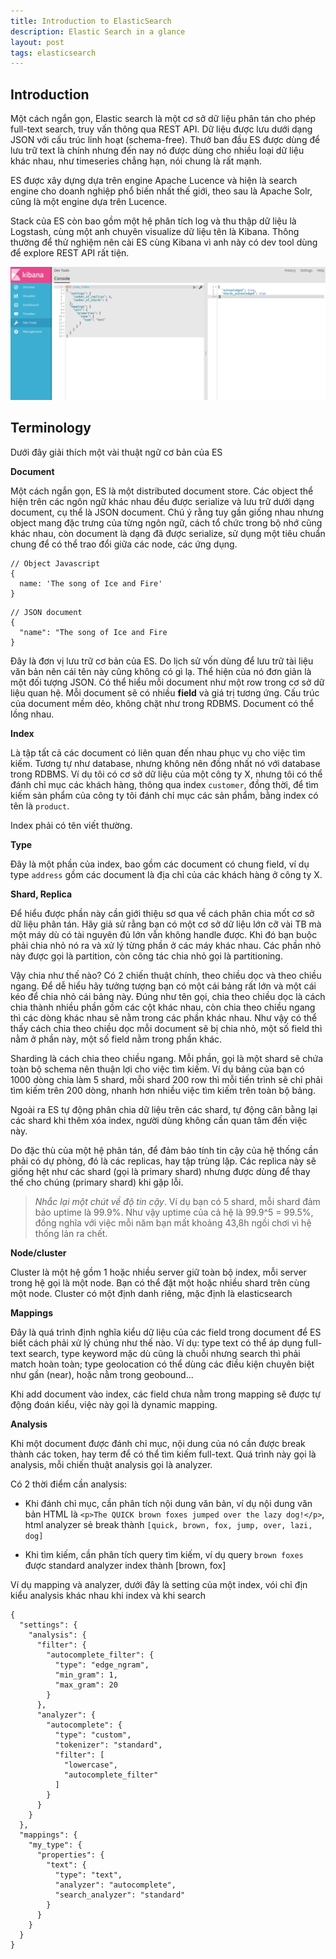 ```yaml
---
title: Introduction to ElasticSearch
description: Elastic Search in a glance
layout: post
tags: elasticsearch
---
```


## Introduction

Một cách ngắn gọn, Elastic search là một cơ sở dữ liệu phân tán cho phép full-text search, truy vấn thông qua REST API. Dữ liệu được lưu dưới dạng JSON với cấu trúc linh hoạt (schema-free). Thưở ban đầu ES được dùng để lưu trữ text là chính nhưng đến nay nó được dùng cho nhiều loại dữ liệu khác nhau, như timeseries chẳng hạn, nói chung là rất mạnh.

ES được xây dựng dựa trên engine Apache Lucence và hiện là search engine cho doanh nghiệp phổ biến nhất thế giới, theo sau là Apache Solr, cũng là một engine dựa trên Lucence.

Stack của ES còn bao gồm một hệ phân tích log và thu thập dữ liệu là Logstash, cùng một anh chuyên visualize dữ liệu tên là Kibana. Thông thường để thử nghiệm nên cài ES cùng Kibana vì anh này có dev tool dùng để explore REST API rất tiện.

![Kibana Console](introduction/kibana-console.png)

## Terminology

Dưới đây giải thích một vài thuật ngữ cơ bản của ES

**Document**

Một cách ngắn gọn, ES là một distributed document store. Các object thể hiện trên các ngôn ngữ khác nhau đều được serialize và lưu trữ dưới dạng document, cụ thể là JSON document. Chú ý rằng tuy gần giống nhau nhưng object mang đặc trưng của từng ngôn ngữ, cách tổ chức trong bộ nhớ cũng khác nhau, còn document là dạng đã được serialize, sử dụng một tiêu chuẩn chung để có thể trao đổi giữa các node, các ứng dụng.

```
// Object Javascript
{
  name: 'The song of Ice and Fire'
}
```
```
// JSON document
{
  "name": "The song of Ice and Fire
}
```

Đây là đơn vị lưu trữ cơ bản của ES. Do lịch sử vốn dùng để lưu trữ tài liệu văn bản nên cái tên này cũng không có gì lạ. Thể hiện của nó đơn giản là một đối tượng JSON. Có thể hiểu mỗi document như một row trong cơ sở dữ liệu quan hệ. Mỗi document sẽ có nhiều **field** và giá trị tương ứng. Cấu trúc của document mềm dẻo, không chặt như trong RDBMS. Document có thể lồng nhau.

**Index**

Là tập tất cả các document có liên quan đến nhau phục vụ cho việc tìm kiếm. Tương tự như database, nhưng không nên đồng nhất nó với database trong RDBMS. Ví dụ tôi có cơ sở dữ liệu của một công ty X, nhưng tôi có thể đánh chỉ mục các khách hàng, thông qua index `customer`, đồng thời, để tìm kiếm sản phẩm của công ty tôi đánh chỉ mục các sản phẩm, bằng index có tên là `product`.

Index phải có tên viết thường.

**Type**

Đây là một phần của index, bao gồm các document có chung field, ví dụ type `address` gồm các document là địa chỉ của các khách hàng ở công ty X.

**Shard, Replica**

Để hiểu được phần này cần giới thiệu sơ qua về cách phân chia mốt cơ sở dữ liệu phân tán. Hãy giả sử rằng bạn có một cơ sở dữ liệu lớn cỡ vài TB mà một máy dù có tài nguyên đủ lớn vẫn không handle được. Khi đó bạn buộc phải chia nhỏ nó ra và xử lý từng phần ở các máy khác nhau. Các phần nhỏ này được gọi là partition, còn công tác chia nhỏ gọi là partitioning.

Vậy chia như thế nào? Có 2 chiến thuật chính, theo chiều dọc và theo chiều ngang. Để dễ hiểu hãy tưởng tượng bạn có một cái bảng rất lớn và một cái kéo để chia nhỏ cái bảng này. Đúng như tên gọi, chia theo chiều dọc là cách chia thành nhiều phần gồm các cột khác nhau, còn chia theo chiều ngang thì các dòng khác nhau sẽ nằm trong các phần khác nhau. Như vậy có thể thấy cách chia theo chiều dọc mỗi document sẽ bị chia nhỏ, một số field thì nằm ở phần này, một số field nằm trong phần khác.

Sharding là cách chia theo chiều ngang. Mỗi phần, gọi là một shard sẽ chứa toàn bộ schema nên thuận lợi cho việc tìm kiếm. Ví dụ bảng của bạn có 1000 dòng chia làm 5 shard, mỗi shard 200 row thì mỗi tiến trình sẽ chỉ phải tìm kiếm trên 200 dòng, nhanh hơn nhiều việc tìm kiếm trên toàn bộ bảng.

Ngoài ra ES tự động phân chia dữ liệu trên các shard, tự động cân bằng lại các shard khi thêm xóa index, người dùng không cần quan tâm đến việc này.

Do đặc thù của một hệ phân tán, để đảm bảo tính tin cậy của hệ thống cần phải có dự phòng, đó là các replicas, hay tập trùng lặp. Các replica này sẽ giống hệt như các shard (gọi là primary shard) nhưng được dùng để thay thế cho chúng (primary shard) khi gặp lỗi.

> *Nhắc lại một chút về độ tin cậy*. Ví dụ bạn có 5 shard, mỗi shard đảm bảo uptime là 99.9%. Như vậy uptime của cả hệ là 99.9^5 = 99.5%, đồng nghĩa với việc mỗi năm bạn mất khoảng 43,8h ngồi chơi vì hệ thống lản ra chết.

**Node/cluster**

Cluster là một hệ gồm 1 hoặc nhiều server giữ toàn bộ index, mỗi server trong hệ gọi là một node. Bạn có thể đặt một hoặc nhiều shard trên cùng một node. Cluster có một định danh riêng, mặc định là elasticsearch

**Mappings**

Đây là quá trình định nghĩa kiểu dữ liệu của các field trong document để ES biết cách phải xử lý chúng như thế nào. Ví dụ: type text có thể áp dụng full-text search, type keyword mặc dù cũng là chuỗi nhưng search thì phải match hoàn toàn; type geolocation có thể dùng các điều kiện chuyên biệt như gần (near), hoặc nằm trong geobound...

Khi add document vào index, các field chưa nằm trong mapping sẽ được tự động đoán kiểu, việc này gọi là dynamic mapping.

**Analysis**

Khi một document được đánh chỉ mục, nội dung của nó cần được break thành các token, hay term để có thể  tìm kiếm full-text. Quá trình này gọi là analysis, mỗi chiến thuật analysis gọi là analyzer.

Có 2 thời điểm cần analysis:

- Khi đánh chỉ mục, cần phân tích nội dung văn bản, ví dụ nội dung văn bản HTML là `<p>The QUICK brown foxes jumped over the lazy dog!</p>`, html analyzer sẻ break thành `[quick, brown, fox, jump, over, lazi, dog]`

- Khi tìm kiếm, cần phân tích query tìm kiếm, ví dụ query `brown foxes` được standard analyzer index thành [brown, fox]

Ví dụ mapping và analyzer, dưới đây là setting của một index, vói chỉ địn kiểu analysis khác nhau khi index và khi search

```
{
  "settings": {
    "analysis": {
      "filter": {
        "autocomplete_filter": {
          "type": "edge_ngram",
          "min_gram": 1,
          "max_gram": 20
        }
      },
      "analyzer": {
        "autocomplete": {
          "type": "custom",
          "tokenizer": "standard",
          "filter": [
            "lowercase",
            "autocomplete_filter"
          ]
        }
      }
    }
  },
  "mappings": {
    "my_type": {
      "properties": {
        "text": {
          "type": "text",
          "analyzer": "autocomplete",
          "search_analyzer": "standard"
        }
      }
    }
  }
}
```
